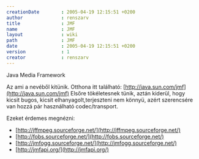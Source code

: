 ```yaml
---
creationDate        : 2005-04-19 12:15:51 +0200 
author              : renszarv 
title               : JMF 
name                : JMF 
layout              : wiki 
path                : JMF 
date                : 2005-04-19 12:15:51 +0200 
version             : 1 
creator             : renszarv 
---
```

Java Media Framework

 Az ami a nevéből kitünik. Otthona itt található: [http://java.sun.com/jmf](http://java.sun.com/jmf)
Elsőre tökéletesnek tünik, aztán kiderül, hogy kicsit bugos, kicsit elhanyagolt,terjeszteni nem könnyü, azért szerencsére van hozzá pár használható codec/transport.

 Ezeket érdemes megnézni:

*   [http://jffmpeg.sourceforge.net/](http://jffmpeg.sourceforge.net/)
*   [http://fobs.sourceforge.net/](http://fobs.sourceforge.net/)
*   [http://jmfogg.sourceforge.net/](http://jmfogg.sourceforge.net/)
*   [http://jmfapi.org/](http://jmfapi.org/)
